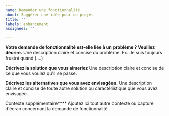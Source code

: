 ```yaml
---
name: Demander une fonctionnalité
about: Suggérer une idée pour ce projet
title: ''
labels: enhancement
assignees: ''

---
```


**Votre demande de fonctionnalité est-elle liée à un problème ? Veuillez décrire.**
Une description claire et concise du problème. Ex. Je suis toujours frustré quand (....)

**Décrivez la solution que vous aimeriez**
Une description claire et concise de ce que vous voulez qu'il se passe.

**Décrivez les alternatives que vous avez envisagées.**
Une description claire et concise de toute autre solution ou caractéristique que vous avez envisagée.

Contexte supplémentaire****
Ajoutez ici tout autre contexte ou capture d'écran concernant la demande de fonctionnalité.
